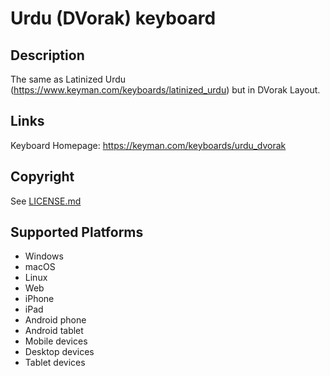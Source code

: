 Urdu (DVorak) keyboard
==============

Description
-----------
The same as Latinized Urdu (https://www.keyman.com/keyboards/latinized_urdu) but in DVorak Layout.

Links
-----
Keyboard Homepage: https://keyman.com/keyboards/urdu_dvorak

Copyright
---------
See [LICENSE.md](LICENSE.md)

Supported Platforms
-------------------
 * Windows
 * macOS
 * Linux
 * Web
 * iPhone
 * iPad
 * Android phone
 * Android tablet
 * Mobile devices
 * Desktop devices
 * Tablet devices

